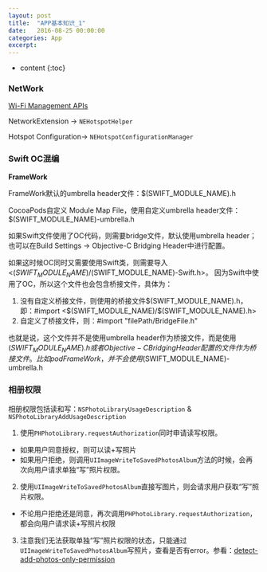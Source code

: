 ```yaml
---
layout: post
title:  "APP基本知识_1"
date:   2016-08-25 00:00:00
categories: App
excerpt: 
---
```


* content
{:toc}

### NetWork

[Wi-Fi Management APIs](https://developer.apple.com/library/archive/qa/qa1942/_index.html)

NetworkExtension -> `NEHotspotHelper`

Hotspot Configuration-> `NEHotspotConfigurationManager`

### Swift OC混编

**FrameWork**

FrameWork默认的umbrella header文件：$(SWIFT_MODULE_NAME).h

CocoaPods自定义 Module Map File，使用自定义umbrella header文件：$(SWIFT_MODULE_NAME)-umbrella.h

如果Swift文件使用了OC代码，则需要bridge文件，默认使用umbrella header；也可以在Build Settings -> Objective-C Bridging Header中进行配置。

如果这时候OC同时又需要使用Swift类，则需要导入 <$(SWIFT_MODULE_NAME)/$(SWIFT_MODULE_NAME)-Swift.h>。 因为Swift中使用了OC，所以这个文件也会包含桥接文件，具体为：

1. 没有自定义桥接文件，则使用的桥接文件$(SWIFT_MODULE_NAME).h， 即：#import <$(SWIFT_MODULE_NAME)/$(SWIFT_MODULE_NAME).h>
2. 自定义了桥接文件，则：#import "filePath/BridgeFile.h"

也就是说，这个文件并不是使用umbrella header作为桥接文件，而是使用$(SWIFT_MODULE_NAME).h或者Objective-C Bridging Header配置的文件作为桥接文件。比如pod FrameWork，并不会使用$(SWIFT_MODULE_NAME)-umbrella.h

### 相册权限

相册权限包括读和写：`NSPhotoLibraryUsageDescription` & `NSPhotoLibraryAddUsageDescription`

1. 使用`PHPhotoLibrary.requestAuthorization`同时申请读写权限。
 - 如果用户同意授权，则可以读+写照片
 - 如果用户拒绝，则调用`UIImageWriteToSavedPhotosAlbum`方法的时候，会再次向用户请求单独“写”照片权限。
2. 使用`UIImageWriteToSavedPhotosAlbum`直接写图片，则会请求用户获取“写”照片权限。
 - 不论用户拒绝还是同意，再次调用`PHPhotoLibrary.requestAuthorization`，都会向用户请求读+写照片权限

3. 注意我们无法获取单独“写”照片权限的状态，只能通过`UIImageWriteToSavedPhotosAlbum`写照片，查看是否有error。参看：[detect-add-photos-only-permission](https://stackoverflow.com/questions/46341694/detect-add-photos-only-permission)

